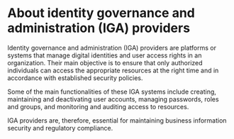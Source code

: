 # About identity governance and administration (IGA) providers

Identity governance and administration (IGA) providers are platforms or systems that manage digital identities and user access rights in an organization. Their main objective is to ensure that only authorized individuals can access the appropriate resources at the right time and in accordance with established security policies.

Some of the main functionalities of these IGA systems include creating, maintaining and deactivating user accounts, managing passwords, roles and groups, and monitoring and auditing access to resources.

IGA providers are, therefore, essential for maintaining business information security and regulatory compliance.
